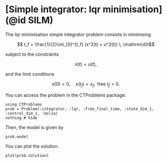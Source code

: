 # [Simple integrator: lqr minimisation](@id SILM)

The lqr minimisation simple integrator problem consists in minimising
```math
    t_f + \frac{1}{2}\int_{0}^{t_f} (x^2(t) + u^2(t)) \, \mathrm{d}t
```
subject to the constraints
```math
    \dot x(t) = u(t),
```
and the limit conditions
```math
    x(0) = 0, \quad x(t_f) = x_f, \text{ free } t_f > 0.
```

You can access the problem in the CTProblems package:
```@example main
using CTProblems
prob = Problem(:integrator, :lqr, :free_final_time, :state_dim_1, :control_dim_1, :bolza)
nothing # hide
```

Then, the model is given by
```@example main
prob.model
```

You can plot the solution.
```@example main
plot(prob.solution)
```
